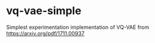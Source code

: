 # vq-vae-simple
Simplest experimentation implementation of VQ-VAE from https://arxiv.org/pdf/1711.00937

